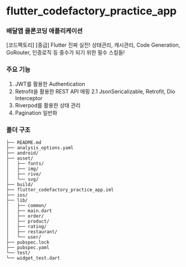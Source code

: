 # flutter_codefactory_practice_app

### 배달앱 클론코딩 애플리케이션
[코드팩토리] [중급] Flutter 진짜 실전! 상태관리, 캐시관리, Code Generation, GoRouter, 인증로직 등 중수가 되기 위한 필수 스킬들!

### 주요 기능
1. JWT를 활용한 Authentication
2. Retrofit을 활용한 REST API 매핑
   2.1 JsonSericalizable, Retrofit, Dio Interceptor
3. Riverpod를 활용한 상태 관리
4. Pagination 일반화

### 폴더 구조
```shell
├── README.md
├── analysis_options.yaml
├── android/
├── asset/
│   ├── fonts/
│   ├── img/
│   ├── rive/
│   └── svg/
├── build/
├── flutter_codefactory_practice_app.iml
├── ios/
├── lib/
│   ├── common/
│   ├── main.dart
│   ├── order/
│   ├── product/
│   ├── rating/
│   ├── restaurant/
│   └── user/
├── pubspec.lock
├── pubspec.yaml
└── test/
└── widget_test.dart
```
